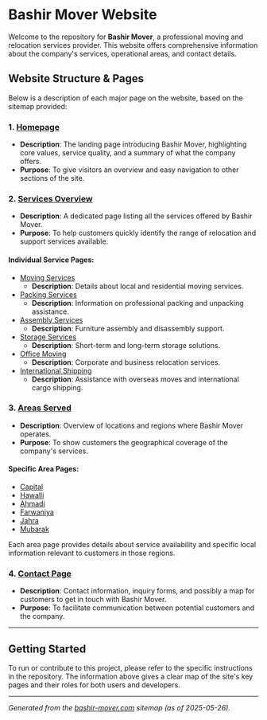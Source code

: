 # Bashir Mover Website

Welcome to the repository for **Bashir Mover**, a professional moving and relocation services provider. This website offers comprehensive information about the company's services, operational areas, and contact details.

## Website Structure & Pages

Below is a description of each major page on the website, based on the sitemap provided:

### 1. [Homepage](https://www.bashir-mover.com/)
- **Description**: The landing page introducing Bashir Mover, highlighting core values, service quality, and a summary of what the company offers.
- **Purpose**: To give visitors an overview and easy navigation to other sections of the site.

### 2. [Services Overview](https://www.bashir-mover.com/services/)
- **Description**: A dedicated page listing all the services offered by Bashir Mover.
- **Purpose**: To help customers quickly identify the range of relocation and support services available.

#### Individual Service Pages:
- [Moving Services](https://www.bashir-mover.com/services/moving/)
  - **Description**: Details about local and residential moving services.
- [Packing Services](https://www.bashir-mover.com/services/packing/)
  - **Description**: Information on professional packing and unpacking assistance.
- [Assembly Services](https://www.bashir-mover.com/services/assembly/)
  - **Description**: Furniture assembly and disassembly support.
- [Storage Services](https://www.bashir-mover.com/services/storage/)
  - **Description**: Short-term and long-term storage solutions.
- [Office Moving](https://www.bashir-mover.com/services/office-moving/)
  - **Description**: Corporate and business relocation services.
- [International Shipping](https://www.bashir-mover.com/services/international-shipping/)
  - **Description**: Assistance with overseas moves and international cargo shipping.

### 3. [Areas Served](https://www.bashir-mover.com/areas/)
- **Description**: Overview of locations and regions where Bashir Mover operates.
- **Purpose**: To show customers the geographical coverage of the company's services.

#### Specific Area Pages:
- [Capital](https://www.bashir-mover.com/areas/capital/)
- [Hawalli](https://www.bashir-mover.com/areas/hawalli/)
- [Ahmadi](https://www.bashir-mover.com/areas/ahmadi/)
- [Farwaniya](https://www.bashir-mover.com/areas/farwaniya/)
- [Jahra](https://www.bashir-mover.com/areas/jahra/)
- [Mubarak](https://www.bashir-mover.com/areas/mubarak/)

Each area page provides details about service availability and specific local information relevant to customers in those regions.

### 4. [Contact Page](https://www.bashir-mover.com/contact/)
- **Description**: Contact information, inquiry forms, and possibly a map for customers to get in touch with Bashir Mover.
- **Purpose**: To facilitate communication between potential customers and the company.

---

## Getting Started

To run or contribute to this project, please refer to the specific instructions in the repository. The information above gives a clear map of the site's key pages and their roles for both users and developers.

---

*Generated from the [bashir-mover.com](https://www.bashir-mover.com/) sitemap (as of 2025-05-26).*